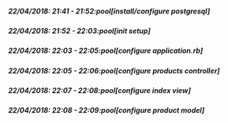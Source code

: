 
##### 22/04/2018: 21:41 - 21:52:pool[install/configure postgresql]

##### 22/04/2018: 21:52 - 22:03:pool[init setup]

##### 22/04/2018: 22:03 - 22:05:pool[configure application.rb]

##### 22/04/2018: 22:05 - 22:06:pool[configure products controller]

##### 22/04/2018: 22:07 - 22:08:pool[configure index view]

##### 22/04/2018: 22:08 - 22:09:pool[configure product model]
